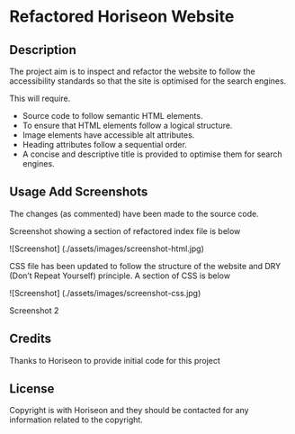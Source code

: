 # Refactored Horiseon Website

## Description


The project aim is to inspect and refactor the website to follow the accessibility standards so that the site is optimised for the search engines.

This will require.
-	Source code to follow semantic HTML elements.
-	To ensure that HTML elements follow a logical structure.
-	Image elements have accessible alt attributes.
-	Heading attributes follow a sequential order.
-	A concise and descriptive title is provided to optimise them for search engines.


## Usage Add Screenshots

The changes (as commented) have been made to the source code.

Screenshot showing a section of refactored index file is below

![Screenshot] (./assets/images/screenshot-html.jpg)

CSS file has been updated to follow the structure of the website and DRY (Don’t Repeat Yourself) principle. A section of CSS is below

![Screenshot] (./assets/images/screenshot-css.jpg)

Screenshot 2


## Credits

Thanks to Horiseon to provide initial code for this project


## License

Copyright is with Horiseon and they should be contacted for any information related to the copyright.

